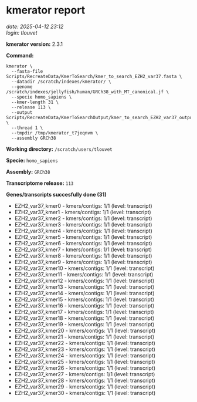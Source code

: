 # kmerator report
*date: 2025-04-12 23:12*  
*login: tlouvet*

**kmerator version:** 2.3.1

**Command:**

```
kmerator \
  --fasta-file Scripts/RecreateData/KmerToSearch/kmer_to_search_EZH2_var37.fasta \
  --datadir /scratch/indexes/kmerator/ \
  --genome /scratch/indexes/jellyfish/human/GRCh38_with_MT_canonical.jf \
  --specie homo_sapiens \
  --kmer-length 31 \
  --release 113 \
  --output Scripts/RecreateData/KmerToSearchOutput/kmer_to_search_EZH2_var37_output \
  --thread 1 \
  --tmpdir /tmp/kmerator_t7jeqnvm \
  --assembly GRCh38
```

**Working directory:** `/scratch/users/tlouvet`

**Specie:** `homo_sapiens`

**Assembly:** `GRCh38`

**Transcriptome release:** `113`

**Genes/transcripts succesfully done (31)**

- EZH2_var37_kmer0 - kmers/contigs: 1/1 (level: transcript)
- EZH2_var37_kmer1 - kmers/contigs: 1/1 (level: transcript)
- EZH2_var37_kmer2 - kmers/contigs: 1/1 (level: transcript)
- EZH2_var37_kmer3 - kmers/contigs: 1/1 (level: transcript)
- EZH2_var37_kmer4 - kmers/contigs: 1/1 (level: transcript)
- EZH2_var37_kmer5 - kmers/contigs: 1/1 (level: transcript)
- EZH2_var37_kmer6 - kmers/contigs: 1/1 (level: transcript)
- EZH2_var37_kmer7 - kmers/contigs: 1/1 (level: transcript)
- EZH2_var37_kmer8 - kmers/contigs: 1/1 (level: transcript)
- EZH2_var37_kmer9 - kmers/contigs: 1/1 (level: transcript)
- EZH2_var37_kmer10 - kmers/contigs: 1/1 (level: transcript)
- EZH2_var37_kmer11 - kmers/contigs: 1/1 (level: transcript)
- EZH2_var37_kmer12 - kmers/contigs: 1/1 (level: transcript)
- EZH2_var37_kmer13 - kmers/contigs: 1/1 (level: transcript)
- EZH2_var37_kmer14 - kmers/contigs: 1/1 (level: transcript)
- EZH2_var37_kmer15 - kmers/contigs: 1/1 (level: transcript)
- EZH2_var37_kmer16 - kmers/contigs: 1/1 (level: transcript)
- EZH2_var37_kmer17 - kmers/contigs: 1/1 (level: transcript)
- EZH2_var37_kmer18 - kmers/contigs: 1/1 (level: transcript)
- EZH2_var37_kmer19 - kmers/contigs: 1/1 (level: transcript)
- EZH2_var37_kmer20 - kmers/contigs: 1/1 (level: transcript)
- EZH2_var37_kmer21 - kmers/contigs: 1/1 (level: transcript)
- EZH2_var37_kmer22 - kmers/contigs: 1/1 (level: transcript)
- EZH2_var37_kmer23 - kmers/contigs: 1/1 (level: transcript)
- EZH2_var37_kmer24 - kmers/contigs: 1/1 (level: transcript)
- EZH2_var37_kmer25 - kmers/contigs: 1/1 (level: transcript)
- EZH2_var37_kmer26 - kmers/contigs: 1/1 (level: transcript)
- EZH2_var37_kmer27 - kmers/contigs: 1/1 (level: transcript)
- EZH2_var37_kmer28 - kmers/contigs: 1/1 (level: transcript)
- EZH2_var37_kmer29 - kmers/contigs: 1/1 (level: transcript)
- EZH2_var37_kmer30 - kmers/contigs: 1/1 (level: transcript)
